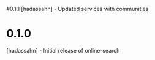 #0.1.1
[hadassahn] - Updated services with communities
# 0.1.0
[hadassahn] - Initial release of online-search
